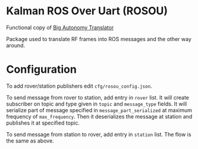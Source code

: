 # Kalman ROS Over Uart (ROSOU)
Functional copy of [Big Autonomy Translator](https://github.com/agh-space-systems-rover/big_autonomy_translator)

Package used to translate RF frames into ROS messages and the other way around.

# Configuration

To add rover/station publishers edit `cfg/rosou_config.json`.

To send message from rover to station, add entry in `rover` list.  It will
create subscriber on topic and type given in `topic` and `message_type` fields.
It will serialize part of message specified in `message_part_serialized` at
maximum frequency of `max_frequency`. Then it deserializes the message at
station and publishes it at specified topic.

To send message from station to rover, add entry in `station` list. The flow is
the same as above.
